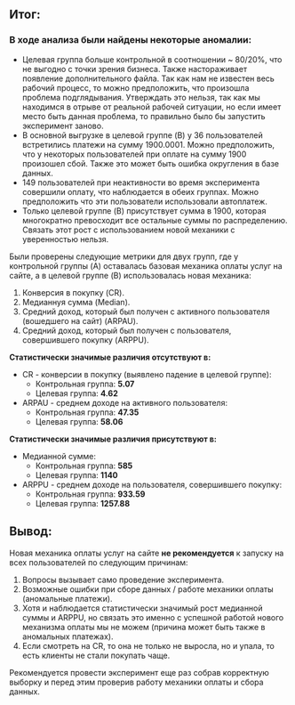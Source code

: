 ## Итог:

### В ходе анализа были найдены некоторые аномалии:
- Целевая группа больше контрольной в соотношении ~ 80/20%, что не выгодно с точки зрения бизнеса. Также настораживает появление дополнительного файла. Так как нам не известен весь рабочий процесс, то можно предположить, что произошла проблема подглядывания. Утверждать это нельзя, так как мы находимся в отрыве от реальной рабочей ситуации, но если имеет место быть данная проблема, то правильно было бы запустить эксперимент заново.
- В основной выгрузке в целевой группе (B) у 36 пользователей встретились платежи на сумму 1900.0001. Можно предположить, что у некоторых пользователей при оплате на сумму 1900 произошел сбой. Также это может быть ошибка округления в базе данных.
- 149 пользователей при неактивности во время эксперимента совершили оплату, что наблюдается в обеих группах. Можно предположить что эти пользователи использовали автоплатеж.
- Только целевой группе (B) присутствует сумма в 1900, которая многократно превосходит все остальные суммы по распределению. Связать этот рост с использованием новой механики с уверенностью нельзя.

Были проверены следующие метрики для двух групп, где у контрольной группы (A) оставалась базовая механика оплаты услуг на сайте, а в целевой группе (B) использовалась новая механика:

1. Конверсия в покупку (CR).
2. Медианнуя сумма (Median).
3. Средний доход, который был получен с активного пользователя (вошедшего на сайт) (ARPAU).
4. Средний доход, который был получен с пользователя, совершившего покупку (ARPPU).

**Статистически значимые различия отсутствуют в:**
- CR - конверсии в покупку (выявлено падение в целевой группе):
    - Контрольная группа: **5.07**
    - Целевая группа: **4.62**
- ARPAU - среднем доходе на активного пользователя:
    - Контрольная группа: **47.35**
    - Целевая группа: **58.06**

**Статистически значимые различия присутствуют в:**
- Медианной сумме:
    - Контрольная группа: **585**
    - Целевая группа: **1140**
- ARPPU - среднем доходе на пользователя, совершившего покупку:
    - Контрольная группа: **933.59**
    - Целевая группа: **1257.88**

## Вывод:

Новая механика оплаты услуг на сайте **не рекомендуется** к запуску на всех пользователей по следующим причинам:
1. Вопросы вызывает само проведение эксперимента.
2. Возможные ошибки при сборе данных / работе механики оплаты (аномальные платежи).
3. Хотя и наблюдается статистически значимый рост медианной суммы и ARPPU, но связать это именно с успешной работой нового механизма оплаты мы не можем (причина может быть также в аномальных платежах).
4. Если смотреть на CR, то она не только не выросла, но и упала, то есть клиенты не стали покупать чаще.

Рекомендуется провести эксперимент еще раз собрав корректную выборку и перед этим проверив работу механики оплаты и сбора данных. 